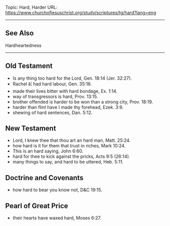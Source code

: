 Topic: Hard, Harder
URL: https://www.churchofjesuschrist.org/study/scriptures/tg/hard?lang=eng

---

## See Also

Hardheartedness

---

## Old Testament

- Is any thing too hard for the Lord, Gen. 18:14 (Jer. 32:27).
- Rachel â¦ had hard labour, Gen. 35:16.
- made their lives bitter with hard bondage, Ex. 1:14.
- way of transgressors is hard, Prov. 13:15.
- brother offended is harder to be won than a strong city, Prov. 18:19.
- harder than flint have I made thy forehead, Ezek. 3:9.
- shewing of hard sentences, Dan. 5:12.

## New Testament

- Lord, I knew thee that thou art an hard man, Matt. 25:24.
- how hard is it for them that trust in riches, Mark 10:24.
- This is an hard saying, John 6:60.
- hard for thee to kick against the pricks, Acts 9:5 (26:14).
- many things to say, and hard to be uttered, Heb. 5:11.

## Doctrine and Covenants

- how hard to bear you know not, D&C 19:15.

## Pearl of Great Price

- their hearts have waxed hard, Moses 6:27.

